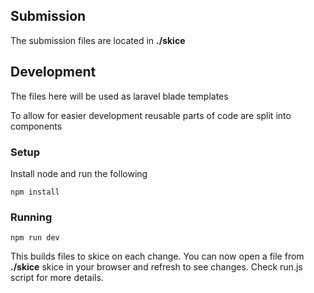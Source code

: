 ## Submission

The submission files are located in <strong>./skice</strong>

## Development

The files here will be used as laravel blade templates

To allow for easier development reusable parts of code are split into components

### Setup

Install node and run the following

```
npm install
```

### Running

```
npm run dev
```

This builds files to skice on each change. You can now open a file from <strong>./skice</strong> skice in your browser and refresh to see changes. Check run.js script for more details.
